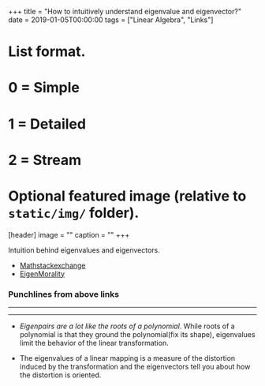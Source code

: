 +++
title = "How to intuitively understand eigenvalue and eigenvector?"
date = 2019-01-05T00:00:00
tags = ["Linear Algebra", "Links"]
# List format.
#   0 = Simple
#   1 = Detailed
#   2 = Stream
# Optional featured image (relative to `static/img/` folder).
[header]
image = ""
caption = ""
+++

Intuition behind eigenvalues and eigenvectors.

- [Mathstackexchange](https://math.stackexchange.com/questions/243533/how-to-intuitively-understand-eigenvalue-and-eigenvector)
- [EigenMorality](https://www.scottaaronson.com/blog/?p=1820)

### Punchlines from above links
-------------------------------
-------------------------------

- *Eigenpairs are a lot like the roots of a polynomial*. While roots of a polynomial is that they ground the polynomial(fix its shape), eigenvalues limit the behavior of the linear transformation.

- The eigenvalues of a linear mapping is a measure of the distortion induced by the transformation and the eigenvectors tell you about how the distortion is oriented.




     
